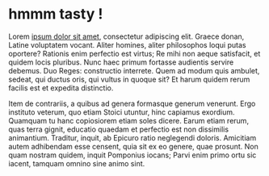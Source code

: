 # hmmm tasty !

Lorem [ipsum dolor sit amet](/#/doc/yo.html), consectetur adipiscing elit. Graece donan, Latine voluptatem vocant. Aliter homines, aliter philosophos loqui putas oportere? Rationis enim perfectio est virtus; Re mihi non aeque satisfacit, et quidem locis pluribus. Nunc haec primum fortasse audientis servire debemus. Duo Reges: constructio interrete. Quem ad modum quis ambulet, sedeat, qui ductus oris, qui vultus in quoque sit? Et harum quidem rerum facilis est et expedita distinctio. 

Item de contrariis, a quibus ad genera formasque generum venerunt. Ergo instituto veterum, quo etiam Stoici utuntur, hinc capiamus exordium. Quamquam tu hanc copiosiorem etiam soles dicere. Earum etiam rerum, quas terra gignit, educatio quaedam et perfectio est non dissimilis animantium. Traditur, inquit, ab Epicuro ratio neglegendi doloris. Amicitiam autem adhibendam esse censent, quia sit ex eo genere, quae prosunt. Non quam nostram quidem, inquit Pomponius iocans; Parvi enim primo ortu sic iacent, tamquam omnino sine animo sint.
